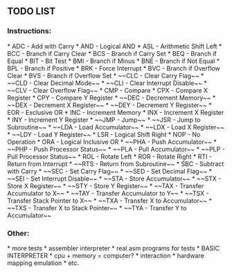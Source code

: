 <h2>TODO LIST</h2>
<h3>Instructions:</h3>
* ADC - Add with Carry
* AND - Logical AND
* ASL - Arithmetic Shift Left
* BCC - Branch if Carry Clear
* BCS - Branch if Carry Set
* BEQ - Branch if Equal
* BIT - Bit Test
* BMI - Branch if Minus
* BNE - Branch if Not Equal
* BPL - Branch if Positive
* BRK - Force Interrupt
* BVC - Branch if Overflow Clear
* BVS - Branch if Overflow Set
* ~~CLC - Clear Carry Flag~~
* ~~CLD - Clear Decimal Mode~~
* ~~CLI - Clear Interrupt Disable~~
* ~~CLV - Clear Overflow Flag~~
* CMP - Compare
* CPX - Compare X Register
* CPY - Compare Y Register
* ~~DEC - Decrement Memory~~
* ~~DEX - Decrement X Register~~
* ~~DEY - Decrement Y Register~~
* EOR - Exclusive OR
* INC - Increment Memory
* INX - Increment X Register
* INY - Increment Y Register
* ~~JMP - Jump~~
* ~~JSR - Jump to Subroutine~~
* ~~LDA - Load Accumulator~~
* ~~LDX - Load X Register~~
* ~~LDY - Load Y Register~~
* LSR - Logical Shift Right
* NOP - No Operation
* ORA - Logical Inclusive OR
* ~~PHA - Push Accumulator~~
* ~~PHP - Push Processor Status~~
* ~~PLA - Pull Accumulator~~
* ~~PLP - Pull Processor Status~~
* ROL - Rotate Left
* ROR - Rotate Right
* RTI - Return from Interrupt
* ~~RTS - Return from Subroutine~~
* SBC - Subtract with Carry
* ~~SEC - Set Carry Flag~~
* ~~SED - Set Decimal Flag~~
* ~~SEI - Set Interrupt Disable~~
* ~~STA - Store Accumulator~~
* ~~STX - Store X Register~~
* ~~STY - Store Y Register~~
* ~~TAX - Transfer Accumulator to X~~
* ~~TAY - Transfer Accumulator to Y~~
* ~~TSX - Transfer Stack Pointer to X~~
* ~~TXA - Transfer X to Accumulator~~
* ~~TXS - Transfer X to Stack Pointer~~
* ~~TYA - Transfer Y to Accumulator~~

<h3>Other:</h3>
* more tests
* assembler interpreter
* real asm programs for tests
* BASIC INTERPRETER
* cpu + memory = computer?
    * interaction
    * hardware mapping emulation
    * etc.